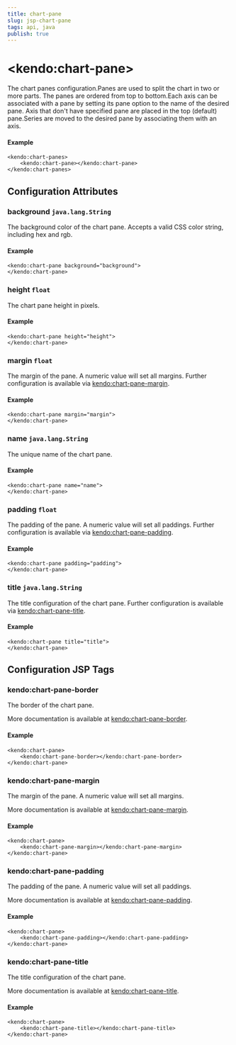 ```yaml
---
title: chart-pane
slug: jsp-chart-pane
tags: api, java
publish: true
---
```


# \<kendo:chart-pane\>

The chart panes configuration.Panes are used to split the chart in two or more parts. The panes are ordered from top to bottom.Each axis can be associated with a pane by setting its pane option to the name of the desired pane.
Axis that don't have specified pane are placed in the top (default) pane.Series are moved to the desired pane by associating them with an axis.

#### Example
    <kendo:chart-panes>
        <kendo:chart-pane></kendo:chart-pane>
    </kendo:chart-panes>

## Configuration Attributes

### background `java.lang.String`

The background color of the chart pane. Accepts a valid CSS color string, including hex and rgb.

#### Example
    <kendo:chart-pane background="background">
    </kendo:chart-pane>

### height `float`

The chart pane height in pixels.

#### Example
    <kendo:chart-pane height="height">
    </kendo:chart-pane>

### margin `float`

The margin of the pane. A numeric value will set all margins. Further configuration is available via [kendo:chart-pane-margin](#kendo-chart-pane-margin). 

#### Example
    <kendo:chart-pane margin="margin">
    </kendo:chart-pane>

### name `java.lang.String`

The unique name of the chart pane.

#### Example
    <kendo:chart-pane name="name">
    </kendo:chart-pane>

### padding `float`

The padding of the pane. A numeric value will set all paddings. Further configuration is available via [kendo:chart-pane-padding](#kendo-chart-pane-padding). 

#### Example
    <kendo:chart-pane padding="padding">
    </kendo:chart-pane>

### title `java.lang.String`

The title configuration of the chart pane. Further configuration is available via [kendo:chart-pane-title](#kendo-chart-pane-title). 

#### Example
    <kendo:chart-pane title="title">
    </kendo:chart-pane>


##  Configuration JSP Tags

### kendo:chart-pane-border

The border of the chart pane.

More documentation is available at [kendo:chart-pane-border](/api/wrappers/jsp/chart/pane-border).

#### Example

    <kendo:chart-pane>
        <kendo:chart-pane-border></kendo:chart-pane-border>
    </kendo:chart-pane>

### kendo:chart-pane-margin

The margin of the pane. A numeric value will set all margins.

More documentation is available at [kendo:chart-pane-margin](/api/wrappers/jsp/chart/pane-margin).

#### Example

    <kendo:chart-pane>
        <kendo:chart-pane-margin></kendo:chart-pane-margin>
    </kendo:chart-pane>

### kendo:chart-pane-padding

The padding of the pane. A numeric value will set all paddings.

More documentation is available at [kendo:chart-pane-padding](/api/wrappers/jsp/chart/pane-padding).

#### Example

    <kendo:chart-pane>
        <kendo:chart-pane-padding></kendo:chart-pane-padding>
    </kendo:chart-pane>

### kendo:chart-pane-title

The title configuration of the chart pane.

More documentation is available at [kendo:chart-pane-title](/api/wrappers/jsp/chart/pane-title).

#### Example

    <kendo:chart-pane>
        <kendo:chart-pane-title></kendo:chart-pane-title>
    </kendo:chart-pane>

